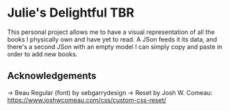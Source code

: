 # Julie's Delightful TBR
This personal project allows me to have a visual representation of all the books I physically own and have yet to read. A JSon feeds it its data, and there's a second JSon with an empty model I can simply copy and paste in order to add new books.


## Acknowledgements
→ Beau Regular (font) by sebgarrydesign
→ Reset by Josh W. Comeau: https://www.joshwcomeau.com/css/custom-css-reset/
